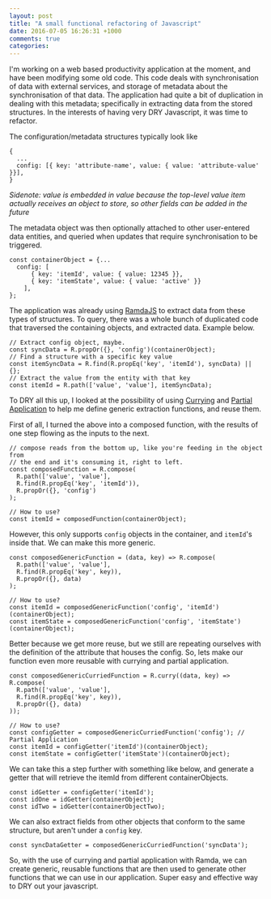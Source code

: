 ```yaml
---
layout: post
title: "A small functional refactoring of Javascript"
date: 2016-07-05 16:26:31 +1000
comments: true
categories: 
---
```

I'm working on a web based productivity application at the moment, and have been modifying some old code. This code deals with synchronisation of data with external services, and storage of metadata about the synchronisation of that data. The application had quite a bit of duplication in dealing with this metadata; specifically in extracting data from the stored structures. In the interests of having very DRY Javascript, it was time to refactor.

The configuration/metadata structures typically look like

```
{
  ...
  config: [{ key: 'attribute-name', value: { value: 'attribute-value' }}],
}
```

_Sidenote: value is embedded in value because the top-level value item actually receives an object to store, so other fields can be added in the future_

The metadata object was then optionally attached to other user-entered data entities, and queried when updates that require synchronisation to be triggered.

```
const containerObject = {...
  config: [
      { key: 'itemId', value: { value: 12345 }}, 
      { key: 'itemState', value: { value: 'active' }}
    ],
};
```

The application was already using [RamdaJS](http://ramdajs.com/) to extract data from these types of structures.  To query, there was a whole bunch of duplicated code that traversed the containing objects, and extracted data. Example below.

```
// Extract config object, maybe.
const syncData = R.propOr({}, 'config')(containerObject);
// Find a structure with a specific key value
const itemSyncData = R.find(R.propEq('key', 'itemId'), syncData) || {};
// Extract the value from the entity with that key
const itemId = R.path(['value', 'value'], itemSyncData);
```

To DRY all this up, I looked at the possibility of using [Currying](https://en.wikipedia.org/wiki/Currying) and [Partial Application](https://en.wikipedia.org/wiki/Partial_application) to help me define generic extraction functions, and reuse them.

First of all, I turned the above into a composed function, with the results of one step flowing as the inputs to the next.

```
// compose reads from the bottom up, like you're feeding in the object from
// the end and it's consuming it, right to left.
const composedFunction = R.compose(
  R.path(['value', 'value'],
  R.find(R.propEq('key', 'itemId')),
  R.propOr({}, 'config')
); 

// How to use?
const itemId = composedFunction(containerObject);
```

However, this only supports `config` objects in the container, and `itemId`'s inside that. We can make this more generic.

```
const composedGenericFunction = (data, key) => R.compose(
  R.path(['value', 'value'],
  R.find(R.propEq('key', key)),
  R.propOr({}, data)
); 

// How to use?
const itemId = composedGenericFunction('config', 'itemId')(containerObject);
const itemState = composedGenericFunction('config', 'itemState')(containerObject);
```

Better because we get more reuse, but we still are repeating ourselves with the definition of the attribute that houses the config. So, lets make our function even more reusable with currying and partial application.

```
const composedGenericCurriedFunction = R.curry((data, key) => R.compose(
  R.path(['value', 'value'],
  R.find(R.propEq('key', key)),
  R.propOr({}, data)
)); 

// How to use?
const configGetter = composedGenericCurriedFunction('config'); // Partial Application
const itemId = configGetter('itemId')(containerObject);
const itemState = configGetter('itemState')(containerObject);
```

We can take this a step further with something like below, and generate a getter that will retrieve the itemId from different containerObjects.

```
const idGetter = configGetter('itemId');
const idOne = idGetter(containerObject);
const idTwo = idGetter(containerObjectTwo);
```

We can also extract fields from other objects that conform to the same structure, but aren't under a `config` key.

```
const syncDataGetter = composedGenericCurriedFunction('syncData');
```

So, with the use of currying and partial application with Ramda, we can create generic, reusable functions that are then used to generate other functions that we can use in our application. Super easy and effective way to DRY out your javascript.


